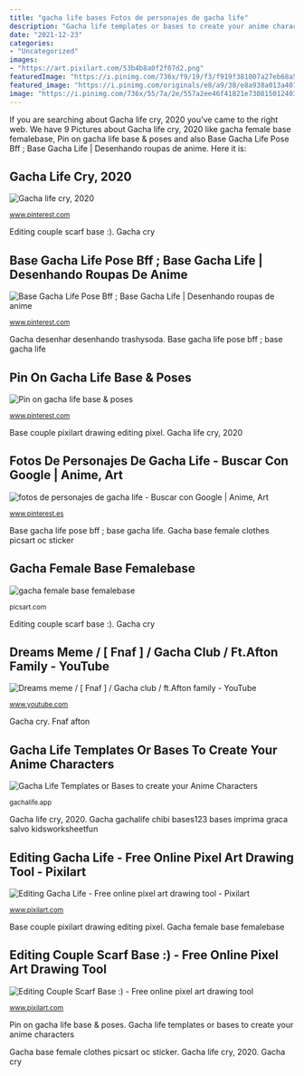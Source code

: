 ```yaml
---
title: "gacha life bases Fotos de personajes de gacha life"
description: "Gacha life templates or bases to create your anime characters"
date: "2021-12-23"
categories:
- "Uncategorized"
images:
- "https://art.pixilart.com/53b4b8a0f2f07d2.png"
featuredImage: "https://i.pinimg.com/736x/f9/19/f3/f919f381007a27eb68a5c81f3fb67eca.jpg"
featured_image: "https://i.pinimg.com/originals/e8/a9/38/e8a938a013a407b7c424b34d7b4ba63b.jpg"
image: "https://i.pinimg.com/736x/55/7a/2e/557a2ee46f41821e73081501240379e1.jpg"
---
```


If you are searching about Gacha life cry, 2020 you've came to the right web. We have 9 Pictures about Gacha life cry, 2020 like gacha female base femalebase, Pin on gacha life base &amp; poses and also Base Gacha Life Pose Bff ; Base Gacha Life | Desenhando roupas de anime. Here it is:

## Gacha Life Cry, 2020

![Gacha life cry, 2020](https://i.pinimg.com/736x/55/7a/2e/557a2ee46f41821e73081501240379e1.jpg "Base couple pixilart drawing editing pixel")

<small>www.pinterest.com</small>

Editing couple scarf base :). Gacha cry

## Base Gacha Life Pose Bff ; Base Gacha Life | Desenhando Roupas De Anime

![Base Gacha Life Pose Bff ; Base Gacha Life | Desenhando roupas de anime](https://i.pinimg.com/originals/e8/a9/38/e8a938a013a407b7c424b34d7b4ba63b.jpg "Gacha desenhar desenhando trashysoda")

<small>www.pinterest.com</small>

Gacha desenhar desenhando trashysoda. Base gacha life pose bff ; base gacha life

## Pin On Gacha Life Base &amp; Poses

![Pin on gacha life base &amp; poses](https://i.pinimg.com/originals/a6/b8/06/a6b80608e030dca6d05f5c2fc5471447.jpg "Dreams meme / [ fnaf ] / gacha club / ft.afton family")

<small>www.pinterest.com</small>

Base couple pixilart drawing editing pixel. Gacha life cry, 2020

## Fotos De Personajes De Gacha Life - Buscar Con Google | Anime, Art

![fotos de personajes de gacha life - Buscar con Google | Anime, Art](https://i.pinimg.com/736x/f9/19/f3/f919f381007a27eb68a5c81f3fb67eca.jpg "Editing couple scarf base :)")

<small>www.pinterest.es</small>

Base gacha life pose bff ; base gacha life. Gacha base female clothes picsart oc sticker

## Gacha Female Base Femalebase

![gacha female base femalebase](https://cdn131.picsart.com/294049930003211.png "Fotos de personajes de gacha life")

<small>picsart.com</small>

Editing couple scarf base :). Gacha cry

## Dreams Meme / [ Fnaf ] / Gacha Club / Ft.Afton Family - YouTube

![Dreams meme / [ Fnaf ] / Gacha club / ft.Afton family - YouTube](https://i.ytimg.com/vi/KjGfpG70jms/maxresdefault.jpg "Gacha life cry, 2020")

<small>www.youtube.com</small>

Gacha cry. Fnaf afton

## Gacha Life Templates Or Bases To Create Your Anime Characters

![Gacha Life Templates or Bases to create your Anime Characters](https://gachalife.app/wp-content/uploads/2021/05/gacha-life-plantilla-1.jpg "Gacha life cry, 2020")

<small>gachalife.app</small>

Gacha life cry, 2020. Gacha gachalife chibi bases123 bases imprima graca salvo kidsworksheetfun

## Editing Gacha Life - Free Online Pixel Art Drawing Tool - Pixilart

![Editing Gacha Life - Free online pixel art drawing tool - Pixilart](https://art.pixilart.com/thumb/ecdc508dae67d27.png "Base couple pixilart drawing editing pixel")

<small>www.pixilart.com</small>

Base couple pixilart drawing editing pixel. Gacha female base femalebase

## Editing Couple Scarf Base :) - Free Online Pixel Art Drawing Tool

![Editing Couple Scarf Base :) - Free online pixel art drawing tool](https://art.pixilart.com/53b4b8a0f2f07d2.png "Gacha cry")

<small>www.pixilart.com</small>

Pin on gacha life base &amp; poses. Gacha life templates or bases to create your anime characters

Gacha base female clothes picsart oc sticker. Gacha life cry, 2020. Gacha cry

